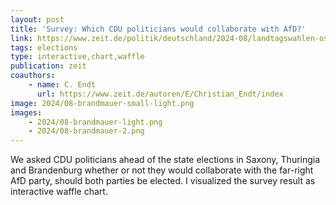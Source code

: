 ```yaml
---
layout: post
title: 'Survey: Which CDU politicians would collaborate with AfD?'
link: https://www.zeit.de/politik/deutschland/2024-08/landtagswahlen-ostdeutschland-afd-cdu-kandidaten
tags: elections
type: interactive,chart,waffle
publication: zeit
coauthors:
    - name: C. Endt
      url: https://www.zeit.de/autoren/E/Christian_Endt/index
image: 2024/08-brandmauer-small-light.png
images:
    - 2024/08-brandmauer-light.png
    - 2024/08-brandmauer-2.png
---
```


We asked CDU politicians ahead of the state elections in Saxony, Thuringia and Brandenburg whether or not they would collaborate with the far-right AfD party, should both parties be elected. I visualized the survey result as interactive waffle chart.

